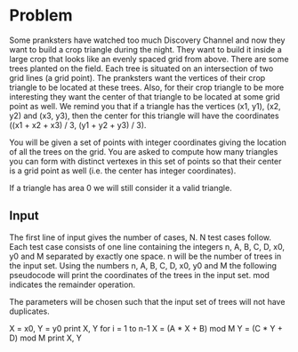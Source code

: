 # Problem

Some pranksters have watched too much Discovery Channel and now they want to build a crop triangle during the night. They want to build it inside a large crop that looks like an evenly spaced grid from above. There are some trees planted on the field. Each tree is situated on an intersection of two grid lines (a grid point). The pranksters want the vertices of their crop triangle to be located at these trees. Also, for their crop triangle to be more interesting they want the center of that triangle to be located at some grid point as well. We remind you that if a triangle has the vertices (x1, y1), (x2, y2) and (x3, y3), then the center for this triangle will have the coordinates ((x1 + x2 + x3) / 3, (y1 + y2 + y3) / 3).

You will be given a set of points with integer coordinates giving the location of all the trees on the grid. You are asked to compute how many triangles you can form with distinct vertexes in this set of points so that their center is a grid point as well (i.e. the center has integer coordinates).

If a triangle has area 0 we will still consider it a valid triangle.

## Input

The first line of input gives the number of cases, N. N test cases follow. Each test case consists of one line containing the integers n, A, B, C, D, x0, y0 and M separated by exactly one space. n will be the number of trees in the input set. Using the numbers n, A, B, C, D, x0, y0 and M the following pseudocode will print the coordinates of the trees in the input set. mod indicates the remainder operation.

The parameters will be chosen such that the input set of trees will not have duplicates.

X = x0, Y = y0
print X, Y
for i = 1 to n-1
  X = (A * X + B) mod M
  Y = (C * Y + D) mod M
  print X, Y
